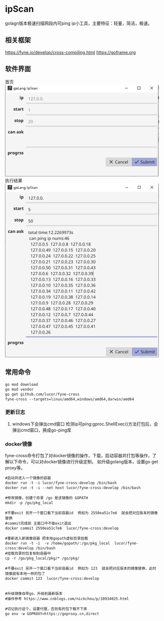 # ipScan
golagn版本极速扫描网段内可ping ip小工具，主要特征：轻量，简洁，极速。

## 相关框架
https://fyne.io/develop/cross-compiling.html
https://goframe.org

## 软件界面
   首页<br/>![首页](images/1.png)
   执行结果<br/>![执行结果](images/3.png)

## 常用命令
```golang
go mod download
go mod vendor
go get github.com/lucor/fyne-cross
fyne-cross --targets=linux/amd64,windows/amd64,darwin/amd64
```

### 更新日志
1. windows下会弹出cmd窗口
检测ip可ping:gproc.ShellExec()方法打包后，会弹出cmd窗口，换成go-ping库


### docker镜像
fyne-cross命令打包了对docker镜像的操作，下载，启动容器并打包等操作，了解以下命令，可以对docker镜像进行升级定制，
如升级golang版本，设置go get proxy等。

```shell script
#启动并进入一个镜像的容器
docker run -t -i lucor/fyne-cross:develop /bin/bash
docker run -t -i --net host lucor/fyne-cross:develop /bin/bash

#修改镜像，创建个目录 /go 是该镜像的 GOPATH
mkdir -p /go/pkg_local

#不要exit 另开一个窗口看下当前容器id  例如为 2550ea51c7e6  就会把对应版本的镜像替换
#commit完成前 主窗口中不能exit退出
docker commit 2550ea51c7e6  lucor/fyne-cross:develop

#重新进入新镜像容器 把本地gopath虚拟目录挂载
docker run -t -i  -v /home/gopath/:/go/pkg_local  lucor/fyne-cross:develop /bin/bash
#挂载目录的包复制到容器中
cp -r /go/pkg_local/pkg/* /go/pkg/

#不要exit 另开一个窗口看下当前容器id  例如为 123  就会把对应版本的镜像替换，此时镜像就有本地一样的包了
docker commit 123  lucor/fyne-cross:develop


#升级镜像自带go，升级到最新版本
#操作参考 https://www.cnblogs.com/nickchou/p/10934025.html

#切记执行这个，设置代理，否则有的包下载不下来
go env -w GOPROXY=https://goproxy.cn,direct

```
